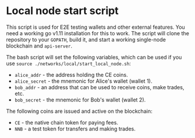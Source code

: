 # Local node start script

This script is used for E2E testing wallets and other external features. You need a working go v1.11 installation for this to work.
The script will clone the repository to your `GOPATH`, build it, and start a working single-node blockchain and `api-server`.

The bash script will set the following variables, which can be used if you use `source ./networks/local/start_local_node.sh`:
* `alice_addr` - the address holding the CE coins.
* `alice_secret` - the mnemonic for Alice's wallet (wallet 1).
* `bob_addr` - an address that can be used to receive coins, make trades, etc.
* `bob_secret` - the mnemonic for Bob's wallet (wallet 2).

The following coins are issued and active on the blockchain:
* `CE` - the native chain token for paying fees.
* `NNB` - a test token for transfers and making trades.
